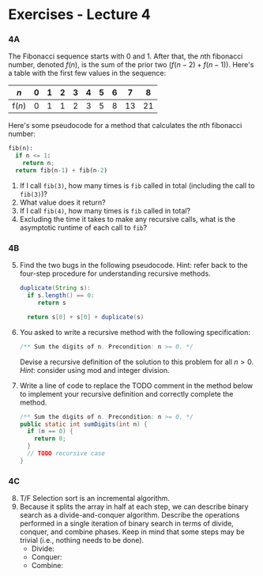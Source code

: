 # Exercises - Lecture 4

### 4A

The Fibonacci sequence starts with 0 and 1. After that, the $n$th fibonacci number, denoted $f(n)$, is the sum of the prior two ($f(n-2) + f(n-1)$). Here's a table with the first few values in the sequence:

| $n$    | 0    | 1    | 2    | 3    | 4    | 5    | 6    | 7    | 8    |
| ------ | ---- | ---- | ---- | ---- | ---- | ---- | ---- | ---- | ---- |
| f($n$) | 0    | 1    | 1    | 2    | 3    | 5    | 8    | 13   | 21   |

Here's some pseudocode for a method that calculates the $n$th fibonacci number:

```python
fib(n):
  if n <= 1:
    return n;
  return fib(n-1) + fib(n-2)
```

1. If I call `fib(3)`, how many times is `fib` called in total (including the call to `fib(3)`)?
2. What value does it return?
3. If I call `fib(4)`, how many times is `fib` called in total?
4. Excluding the time it takes to make any recursive calls, what is the asymptotic runtime of each call to `fib`?

### 4B

5. Find the two bugs in the following pseudocode. Hint: refer back to the four-step procedure for understanding recursive methods.

   ```java
   duplicate(String s):
     if s.length() == 0:
     	return s
   
     return s[0] + s[0] + duplicate(s)
   ```


6. You asked to write a recursive method with the following specification:

   ```java
   /** Sum the digits of n. Precondition: n >= 0. */
   ```

   Devise a recursive definition of the solution to this problem for all $n > 0$. *Hint*: consider using mod and integer division.

7. Write a line of code to replace the TODO comment in the method below to implement your recursive definition and correctly complete the method.

   ```java
   /** Sum the digits of n. Precondition: n >= 0. */
   public static int sumDigits(int n) {
     if (n == 0) {
       return 0;
     }
     // TODO recursive case
   }
   ```

### 4C

8. T/F Selection sort is an incremental algorithm.
9. Because it splits the array in half at each step, we can describe binary search as a divide-and-conquer algorithm. Describe the operations performed in a single iteration of binary search in terms of divide, conquer, and combine phases. Keep in mind that some steps may be trivial (i.e., nothing needs to be done).
   * Divide:
   * Conquer:
   * Combine:



